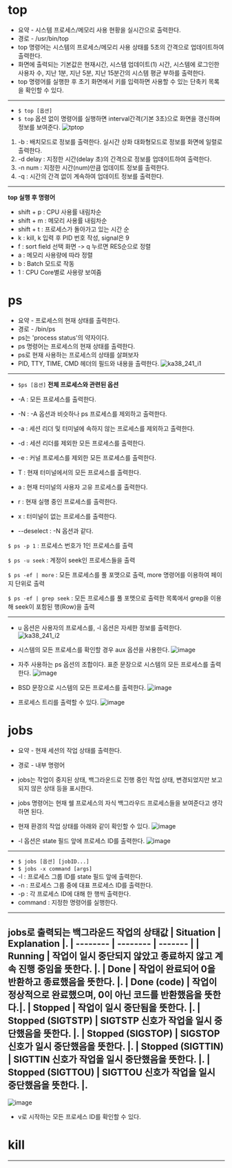 # top
+ 요약 - 시스템 프로세스/메모리 사용 현황을 실시간으로 출력한다.
+ 경로 - /usr/bin/top
+ top 명령어는 시스템의 프로세스/메모리 사용 상태를 5초의 간격으로 업데이트하여 출력한다. 
+ 화면에 출력되는 기본값은 현재시간, 시스템 업데이트(1) 시간, 시스템에 로그인한 사용자 수, 지난 1분, 지난 5분, 지난 15분간의 시스템 평균 부하를 출력한다.
+  top 명령어를 실행한 후 초기 화면에서  키를 입력하면 사용할 수 있는 단축키 목록을 확인할 수 있다.
---
+ ` $ top [옵션] `
+ `$ top` 옵션 없이 명령어를 실행하면 interval간격(기본 3초)으로 화면을 갱신하며 정보를 보여준다.
![tptop](https://github.com/goheam/assignment/assets/133829880/7c91f024-bef3-47dc-91fa-6be9c27fc6b1)

1. -b : 배치모드로 정보를 출력한다. 실시간 상화 대화형모드로 정보를 화면에 일렬로 출력한다.
2. -d delay : 지정한 시간(delay 초)의 간격으로 정보를 업데이트하여 출력한다.
3. -n num : 지정한 시간(num)만큼 업데이트 정보를 출력한다.
4. -q : 시간의 간격 없이 계속하여 업데이트 정보를 출력한다.
---
**top 실행 후 명령어**
+ shift + p : CPU 사용률 내림차순
+ shift + m : 메모리 사용률 내림차순
+ shift + t : 프로세스가 돌아가고 있는 시간 순
+ k : kill, k 입력 후 PID 번호 작성, signal은 9
+ f : sort field 선택 화면 -> q 누르면 RES순으로 정렬
+ a : 메모리 사용량에 따라 정렬
+ b : Batch 모드로 작동
+ 1 : CPU Core별로 사용량 보여줌


# ps
+ 요약 - 프로세스의 현재 상태를 출력한다.
+ 경로 - /bin/ps
+ ps는 'process status'의 약자이다.
+ ps 명령어는 프로세스의 현재 상태를 출력한다. 
+ ps로 현재 사용하는 프로세스의 상태를 살펴보자
+ PID, TTY, TIME, CMD 헤더의 필드와 내용을 출력한다.
![ka38_241_i1](https://github.com/goheam/assignment/assets/133829880/de2069b6-c6ec-4200-8cd0-954756df88e2)
---
+ ` $ps [옵션] `
**전체 프로세스와 관련된 옵션**
+ -A : 모든 프로세스를 출력한다.
+ -N : -A 옵션과 비슷하나 ps 프로세스를 제외하고 출력한다.
+ -a : 세션 리더 및 터미널에 속하지 않는 프로세스를 제외하고 출력한다.
+ -d : 세션 리더를 제외한 모든 프로세스를 출력한다.
+ -e : 커널 프로세스를 제외한 모든 프로세스를 출력한다.

+ T : 현재 터미널에서의 모든 프로세스를 출력한다.
+ a : 현재 터미널의 사용자 고유 프로세스를 출력한다.
+ r : 현재 실행 중인 프로세스를 출력한다.
+ x : 터미널이 없는 프로세스를 출력한다.
+  --deselect : -N 옵션과 같다.

`$ ps -p 1` : 프로세스 번호가 1인 프로세스를 출력

`$ ps -u seek` : 계정이 seek인 프로세스들을 출력

`$ ps -ef | more` : 모든 프로세스를 풀 포맷으로 출력, more 명령어를 이용하여 페이지 단위로 출력

`$ ps -ef | grep seek` : 모든 프로세스를 풀 포맷으로 출력한 목록에서 grep을 이용해 seek이 포함된 행(Row)을 출력

----
+ u 옵션은 사용자의 프로세스를, -l 옵션은 자세한 정보를 출력한다.
![ka38_241_i2](https://github.com/goheam/assignment/assets/133829880/eab54e46-c31e-4ced-a94b-0c81799fad32)

+ 시스템의 모든 프로세스를 확인할 경우 aux 옵션을 사용한다.
![image](https://github.com/goheam/assignment/assets/133829880/56d16835-1d57-4c41-9feb-e7bd473c69ba)

+ 자주 사용하는 ps 옵션의 조합이다. 표준 문장으로 시스템의 모든 프로세스를 출력한다.
![image](https://github.com/goheam/assignment/assets/133829880/4ec40b99-f295-472a-97be-27497eff383f)

+ BSD 문장으로 시스템의 모든 프로세스를 출력한다.
![image](https://github.com/goheam/assignment/assets/133829880/fed823af-9a9f-4cf1-b84d-4831f059489e)

+ 프로세스 트리를 출력할 수 있다.
![image](https://github.com/goheam/assignment/assets/133829880/468e96f9-c8a1-45ef-9216-f101747f63be)


# jobs
+ 요약 - 현재 세션의 작업 상태를 출력한다.
+ 경로 - 내부 명령어
+ jobs는 작업이 중지된 상태, 백그라운드로 진행 중인 작업 상태, 변경되었지만 보고되지 않은 상태 등을 표시한다.
+ jobs 명령어는 현재 쉘 프로세스의 자식 백그라우드 프로세스들을 보여준다고 생각하면 된다.
+ 현재 환경의 작업 상태를 아래와 같이 확인할 수 있다.
![image](https://github.com/goheam/assignment/assets/133829880/7c81c7d3-3c1e-4f30-a1b5-1680d60acf9c)

+ -l 옵션은 state 필드 앞에 프로세스 ID를 출력한다.
![image](https://github.com/goheam/assignment/assets/133829880/937a570c-e4b5-4328-b990-09307e5bf4d4)
---
+ `$ jobs [옵션] [jobID...]`
+ `$ jobs -x command [args]`
+ -l : 프로세스 그룹 ID를 state 필드 앞에 출력한다.
+ -n : 프로세스 그룹 중에 대표 프로세스 ID를 출력한다.
+ -p : 각 프로세스 ID에 대해 한 행씩 출력한다.
+ command : 지정한 명령어를 실행한다.
---
**jobs로 출력되는 백그라운드 작업의 상태값**
 | Situation | Explanation |.
 | -------- | -------- | ------- |
 | Running | 작업이 일시 중단되지 않았고 종료하지 않고 계속 진행 중임을 뜻한다.  |.
 | Done | 작업이 완료되어 0을 반환하고 종료했음을 뜻한다.                        |.
 | Done (code) | 작업이 정상적으로 완료했으며, 0이 아닌 코드를 반환했음을 뜻한다.|.
 | Stopped | 작업이 일시 중단됨을 뜻한다.                                       |.
 | Stopped (SIGTSTP) | SIGTSTP 신호가 작업을 일시 중단했음을 뜻한다.            |.
 | Stopped (SIGSTOP) | SIGSTOP 신호가 일시 중단했음을 뜻한다.                   |.
 | Stopped (SIGTTIN) | SIGTTIN 신호가 작업을 일시 중단했음을 뜻한다.            |.
 | Stopped (SIGTTOU) | SIGTTOU 신호가 작업을 일시 중단했음을 뜻한다.            |.
 ---
![image](https://github.com/goheam/assignment/assets/133829880/9bcba09f-0b4e-4275-8365-4d04ec26bd01)
 + v로 시작하는 모든 프로세스 ID를 확인할 수 있다.

# kill
---

